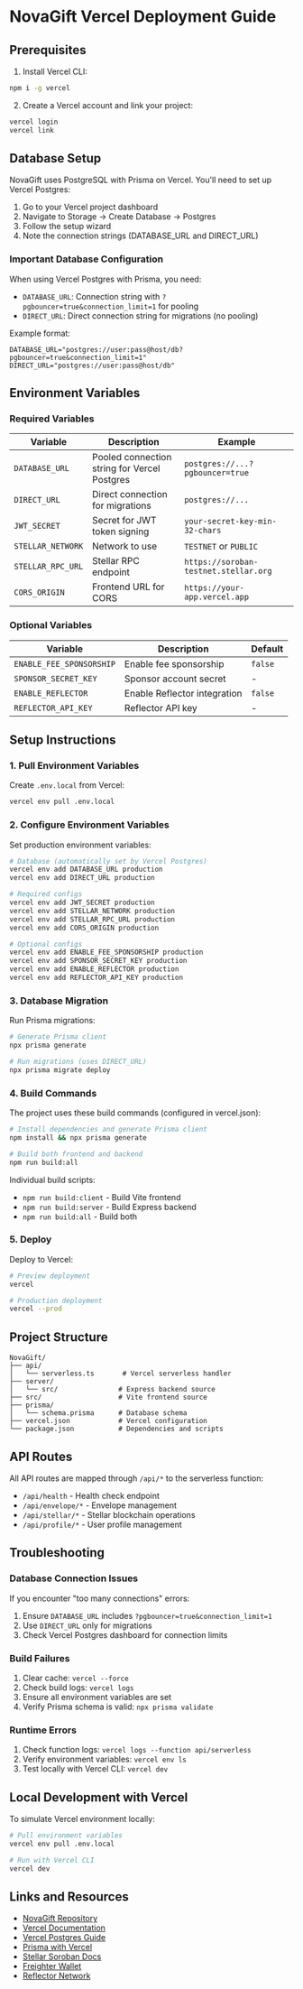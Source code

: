 # NovaGift Vercel Deployment Guide

## Prerequisites

1. Install Vercel CLI:
```bash
npm i -g vercel
```

2. Create a Vercel account and link your project:
```bash
vercel login
vercel link
```

## Database Setup

NovaGift uses PostgreSQL with Prisma on Vercel. You'll need to set up Vercel Postgres:

1. Go to your Vercel project dashboard
2. Navigate to Storage → Create Database → Postgres
3. Follow the setup wizard
4. Note the connection strings (DATABASE_URL and DIRECT_URL)

### Important Database Configuration

When using Vercel Postgres with Prisma, you need:
- `DATABASE_URL`: Connection string with `?pgbouncer=true&connection_limit=1` for pooling
- `DIRECT_URL`: Direct connection string for migrations (no pooling)

Example format:
```
DATABASE_URL="postgres://user:pass@host/db?pgbouncer=true&connection_limit=1"
DIRECT_URL="postgres://user:pass@host/db"
```

## Environment Variables

### Required Variables

| Variable | Description | Example |
|----------|-------------|---------|
| `DATABASE_URL` | Pooled connection string for Vercel Postgres | `postgres://...?pgbouncer=true` |
| `DIRECT_URL` | Direct connection for migrations | `postgres://...` |
| `JWT_SECRET` | Secret for JWT token signing | `your-secret-key-min-32-chars` |
| `STELLAR_NETWORK` | Network to use | `TESTNET` or `PUBLIC` |
| `STELLAR_RPC_URL` | Stellar RPC endpoint | `https://soroban-testnet.stellar.org` |
| `CORS_ORIGIN` | Frontend URL for CORS | `https://your-app.vercel.app` |

### Optional Variables

| Variable | Description | Default |
|----------|-------------|---------|
| `ENABLE_FEE_SPONSORSHIP` | Enable fee sponsorship | `false` |
| `SPONSOR_SECRET_KEY` | Sponsor account secret | - |
| `ENABLE_REFLECTOR` | Enable Reflector integration | `false` |
| `REFLECTOR_API_KEY` | Reflector API key | - |

## Setup Instructions

### 1. Pull Environment Variables

Create `.env.local` from Vercel:
```bash
vercel env pull .env.local
```

### 2. Configure Environment Variables

Set production environment variables:
```bash
# Database (automatically set by Vercel Postgres)
vercel env add DATABASE_URL production
vercel env add DIRECT_URL production

# Required configs
vercel env add JWT_SECRET production
vercel env add STELLAR_NETWORK production
vercel env add STELLAR_RPC_URL production
vercel env add CORS_ORIGIN production

# Optional configs
vercel env add ENABLE_FEE_SPONSORSHIP production
vercel env add SPONSOR_SECRET_KEY production
vercel env add ENABLE_REFLECTOR production
vercel env add REFLECTOR_API_KEY production
```

### 3. Database Migration

Run Prisma migrations:
```bash
# Generate Prisma client
npx prisma generate

# Run migrations (uses DIRECT_URL)
npx prisma migrate deploy
```

### 4. Build Commands

The project uses these build commands (configured in vercel.json):

```bash
# Install dependencies and generate Prisma client
npm install && npx prisma generate

# Build both frontend and backend
npm run build:all
```

Individual build scripts:
- `npm run build:client` - Build Vite frontend
- `npm run build:server` - Build Express backend
- `npm run build:all` - Build both

### 5. Deploy

Deploy to Vercel:
```bash
# Preview deployment
vercel

# Production deployment
vercel --prod
```

## Project Structure

```
NovaGift/
├── api/
│   └── serverless.ts       # Vercel serverless handler
├── server/
│   └── src/               # Express backend source
├── src/                   # Vite frontend source
├── prisma/
│   └── schema.prisma      # Database schema
├── vercel.json            # Vercel configuration
└── package.json           # Dependencies and scripts
```

## API Routes

All API routes are mapped through `/api/*` to the serverless function:

- `/api/health` - Health check endpoint
- `/api/envelope/*` - Envelope management
- `/api/stellar/*` - Stellar blockchain operations
- `/api/profile/*` - User profile management

## Troubleshooting

### Database Connection Issues

If you encounter "too many connections" errors:
1. Ensure `DATABASE_URL` includes `?pgbouncer=true&connection_limit=1`
2. Use `DIRECT_URL` only for migrations
3. Check Vercel Postgres dashboard for connection limits

### Build Failures

1. Clear cache: `vercel --force`
2. Check build logs: `vercel logs`
3. Ensure all environment variables are set
4. Verify Prisma schema is valid: `npx prisma validate`

### Runtime Errors

1. Check function logs: `vercel logs --function api/serverless`
2. Verify environment variables: `vercel env ls`
3. Test locally with Vercel CLI: `vercel dev`

## Local Development with Vercel

To simulate Vercel environment locally:
```bash
# Pull environment variables
vercel env pull .env.local

# Run with Vercel CLI
vercel dev
```

## Links and Resources

- [NovaGift Repository](https://github.com/DomNav/NovaGift)
- [Vercel Documentation](https://vercel.com/docs)
- [Vercel Postgres Guide](https://vercel.com/docs/storage/vercel-postgres)
- [Prisma with Vercel](https://www.prisma.io/docs/guides/deployment/deployment-guides/deploying-to-vercel)
- [Stellar Soroban Docs](https://soroban.stellar.org/docs)
- [Freighter Wallet](https://www.freighter.app/docs)
- [Reflector Network](https://reflector.network/docs)